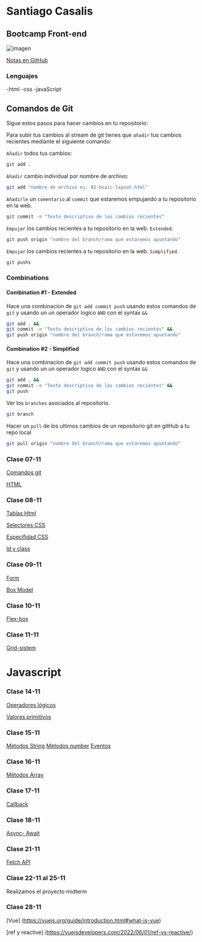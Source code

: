 # Santiago Casalis

## Bootcamp Front-end

![imagen](https://encrypted-tbn0.gstatic.com/images?q=tbn:ANd9GcTGj5SrCcK8lfDHLTpr5JNz32AwWOv65kNAcNds0yXXsP8q-HV6kxll46IflmKoleg8UhY&usqp=CAU)

[Notas en GitHub](https://github.com/santicasalis/ironhack-boot.git)

### Lenguajes

-html
-css
-javaScript

## Comandos de Git

Sigue estos pasos para hacer cambios en tu repositorio:

Para subir tus cambios al stream de git tienes que `añadir` tus cambios recientes mediante el siguiente comando:

`Añadir` todos tus cambios:

```bash
git add .
```

`Añadir` cambio individual por nombre de archivo:

```bash
git add "nombre de archivo ej: 01-bsaic-layout.html"
```

`Añadirle` un `comentario` al `commit` que estaremos empujando a tu repositorio en la web.

```bash
git commit -m "Texto descriptivo de los cambios recientes"
```

`Empujar` los cambios recientes a tu repositorio en la web. `Extended`.

```bash
git push origin "nombre del branch/rama que estaremos apuntando"
```

`Empujar` los cambios recientes a tu repositorio en la web. `Simplified`.

```bash
git pushs
```

### Combinations

#### Combination #1 - Extended

Hace una combinacion de `git add commit push` usando estos comandos de `git` y usando un un operador logico `AND` con el syntax `&&`

```bash
git add . &&
git commit -m "Texto descriptivo de los cambios recientes" &&
git push origin "nombre del branch/rama que estaremos apuntando"
```

#### Combination #2 - Simplified

Hace una combinacion de `git add commit push` usando estos comandos de `git` y usando un un operador logico `AND` con el syntax `&&`

```bash
git add . &&
git commit -m "Texto descriptivo de los cambios recientes" &&
git push
```

Ver los `branches` asociados al repositorio.

```bash
git branch
```

Hacer un `pull` de los ultimos cambios de un repositorio git en gitHub a tu repo local

```bash
git pull origin "nombre del branch/rama que estaremos apuntando"
```

### Clase 07-11

[Comandos git](https://education.github.com/git-cheat-sheet-education.pdf)

[HTML](https://developer.mozilla.org/es/docs/Web/HTML)

### Clase 08-11

[Tablas Html](https://developer.mozilla.org/es/docs/Learn/HTML/Tables/Basics)

[Selectores CSS](https://developer.mozilla.org/es/docs/Web/CSS/CSS_Selectors)

[Especifidad CSS](https://www.w3schools.com/css/css_specificity.asp)

[Id y class](https://developer.mozilla.org/es/docs/Learn/CSS/Building_blocks/Selectors/Type_Class_and_ID_Selectors)

### Clase 09-11

[Form](https://developer.mozilla.org/es/docs/Web/HTML/Element/form)

[Box Model](https://www.w3schools.com/css/css_boxmodel.asp)

### Clase 10-11

[Flex-box](https://css-tricks.com/snippets/css/a-guide-to-flexbox/)

### Clase 11-11

[Grid-sistem](https://www.w3schools.com/css/css_grid.asp)

# Javascript

### Clase 14-11

[Operadores lógicos]()

[Valores primitivos]()

### Clase 15-11

[Métodos String](https://developer.mozilla.org/es/docs/Web/JavaScript/Reference/Global_Objects/String)
[Métodos number](https://developer.mozilla.org/es/docs/Web/JavaScript/Reference/Global_Objects/Number)
[Eventos](https://www.aprenderaprogramar.com/index.php?option=com_content&view=article&id=842:lista-de-eventos-javascript-on-click-dblclick-mouseover-mouseout-change-submit-keypress-cu01159e&catid=78&Itemid=206)

### Clase 16-11

[Métodos Array](https://developer.mozilla.org/es/docs/Web/JavaScript/Reference/Global_Objects/Array)

### Clase 17-11

[Callback](https://codearmy.co/que-es-el-callback-hell-y-como-evitarlo-4af418a6ed14)

### Clase 18-11

[Async- Await](https://www.youtube.com/watch?v=rKK1q7nFt7M&feature=youtu.be)

### Clase 21-11

[Fetch API]()

### Clase 22-11 al 25-11

Realizamos el proyecto midterm

### Clase 28-11

[Vue] (https://vuejs.org/guide/introduction.html#what-is-vue)

[ref y reactive] (https://vuejsdevelopers.com/2022/06/01/ref-vs-reactive/)
